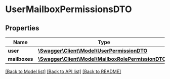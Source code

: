 # UserMailboxPermissionsDTO

## Properties
Name | Type | Description | Notes
------------ | ------------- | ------------- | -------------
**user** | [**\Swagger\Client\Model\UserPermissionDTO**](UserPermissionDTO.md) |  | [optional] 
**mailboxes** | [**\Swagger\Client\Model\MailboxRolePermissionDTO[]**](MailboxRolePermissionDTO.md) |  | [optional] 

[[Back to Model list]](../../README.md#documentation-for-models) [[Back to API list]](../../README.md#documentation-for-api-endpoints) [[Back to README]](../../README.md)

